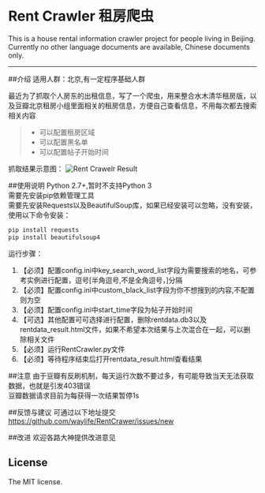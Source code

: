 # Rent Crawler 租房爬虫
This is a house rental information crawler project for people living in Beijing.
Currently no other language documents are available, Chinese documents only.

------

##介绍
适用人群：北京,有一定程序基础人群  

最近为了抓取个人房东的出租信息，写了一个爬虫，用来整合水木清华租房版，以及豆瓣北京租房小组里面相关的租房信息，方便自己查看信息，不用每次都去搜索相关内容

> * 可以配置租房区域
> * 可以配置黑名单
> * 可以配置帖子开始时间

抓取结果示意图：
![Rent Crawelr Result](https://github.com/waylife/RentCrawer/blob/master/Images/result_1.2.png?raw=true)

##使用说明
Python 2.7+,暂时不支持Python 3    
需要先安装pip依赖管理工具  
需要先安装Requests以及BeautifulSoup库，如果已经安装可以忽略，没有安装，使用以下命令安装：

``` bash
pip install requests
pip install beautifulsoup4
```
运行步骤：


1. 【必须】配置config.ini中key_search_word_list字段为需要搜索的地名，可参考实例进行配置，逗号[半角逗号,不是全角逗号，]分隔   
2. 【必须】配置config.ini中custom_black_list字段为你不想搜到的内容,不配置则为空  
3. 【必须】配置config.ini中start_time字段为帖子开始时间
4. 【可选】其他配置可可选择进行配置，删除rentdata.db3以及rentdata_result.html文件，如果不希望本次结果与上次混合在一起，可以删除相关文件
5. 【必须】运行RentCrawler.py文件
6. 【必须】等待程序结束后打开rentdata_result.html查看结果

##注意
由于豆瓣有反刷机制，每天运行次数不要过多，有可能导致当天无法获取数据，也就是引发403错误   
豆瓣数据请求目前为每获得一次结果暂停1s

##反馈与建议
可通过以下地址提交
https://github.com/waylife/RentCrawer/issues/new

##改进
欢迎各路大神提供改进意见

## License
The MIT license.